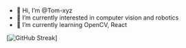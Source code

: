 - 👋 Hi, I’m @Tom-xyz
- 👀 I’m currently interested in computer vision and robotics
- 🌱 I’m currently learning OpenCV, React

[![GitHub Streak](https://streak-stats.demolab.com/?user=Tom-Xyz)]

<!---
Tom-xyz/Tom-xyz is a ✨ special ✨ repository because its `README.md` (this file) appears on your GitHub profile.
You can click the Preview link to take a look at your changes.
--->
